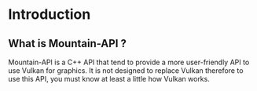 # Introduction
## What is Mountain-API ?

Mountain-API is a C++ API that tend to provide a more user-friendly API to use Vulkan for graphics. It is not
designed to replace Vulkan therefore to use this API, you must know at least a little how Vulkan works.
